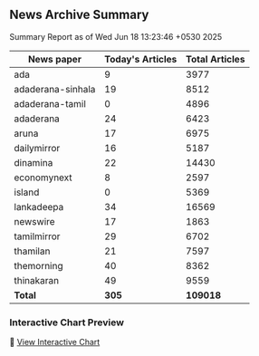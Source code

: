<!-- @format -->

## News Archive Summary

Summary Report as of Wed Jun 18 13:23:46 +0530 2025

| News paper         | Today's Articles | Total Articles |
|--------------------|------------------|----------------|
| ada               | 9          | 3977        |
| adaderana-sinhala               | 19          | 8512        |
| adaderana-tamil               | 0          | 4896        |
| adaderana               | 24          | 6423        |
| aruna               | 17          | 6975        |
| dailymirror               | 16          | 5187        |
| dinamina               | 22          | 14430        |
| economynext               | 8          | 2597        |
| island               | 0          | 5369        |
| lankadeepa               | 34          | 16569        |
| newswire               | 17          | 1863        |
| tamilmirror               | 29          | 6702        |
| thamilan               | 21          | 7597        |
| themorning               | 40          | 8362        |
| thinakaran               | 49          | 9559        |
| **Total**          | **305**      | **109018** |

### Interactive Chart Preview
🔗 [View Interactive Chart](https://itscharukadeshan.github.io/sl_news_archive_data/news_chart_by_newspaper.html)


